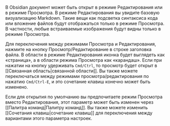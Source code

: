 В Obsidian документ может быть открыт в режиме Редактирования или в режиме Просмотра. В режиме Редактирования вы увидите базовую визуализацию Markdown. Такие вещи как подсветка синтаксиса кода или вложение файлов будут отображаться только в режиме Просмотра. В частности, любые встраиваемые изображения будут видны только в режиме Просмотра.

Для переключения между режимами Просмотра и Редактирования, нажмите на кнопку Просмотр/Редактирование в строке заголовка файла. В области в режиме Редактирования иконка будет выглядеть как «страница», а в области режима Просмотра как «карандаш». Если при нажатии на кнопку удерживать `Cmd/Ctrl`, то просмотр будет открыт в [[Связанная область|связанной области]]. Вы также можете переключаться между режимами просмотра/редактирования по нажатию `Cmd/Ctrl-E`, и это сочетание клавиш конечно может быть изменено.

Если для открытия по умолчанию вы предпочитаете режим Просмотра вместо Редактирования, этот параметр может быть изменен через [[Палитра команд|Палитру команд]]. Вы также можете изменить [[Сочетания клавиш|сочетание клавиш]] для переключения между вариантами этого параметра настроек.